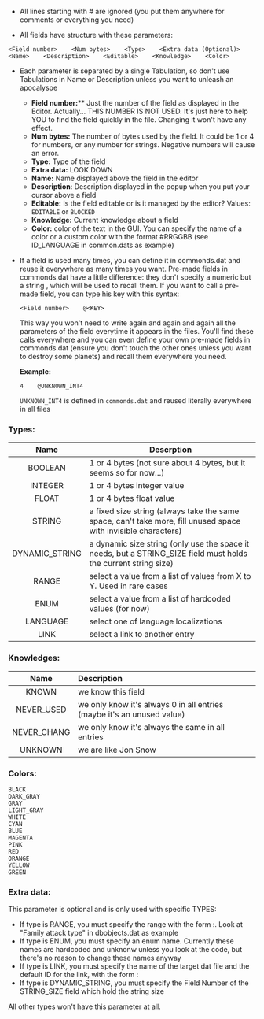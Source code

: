 - All lines starting with # are ignored (you put them anywhere for comments or everything you need)

- All fields have structure with these parameters:

`<Field number>    <Num bytes>    <Type>    <Extra data (Optional)>    <Name>    <Description>    <Editable>    <Knowledge>    <Color>`

- Each parameter is separated by a single Tabulation, so don't use Tabulations in Name or Description unless you want to unleash an apocalyspe
  
  - **Field number:**** Just the number of the field as displayed in the Editor. Actually... THIS NUMBER IS NOT USED. It's just here to help YOU to find the field quickly in the file. Changing it won't have any effect.
  - **Num bytes:** The number of bytes used by the field. It could be 1 or 4 for numbers, or any number for strings. Negative numbers will cause an error.
  - **Type:** Type of the field
  - **Extra data:** LOOK DOWN
  - **Name:** Name displayed above the field in the editor
  - **Description**: Description displayed in the popup when you put your cursor above a field
  - **Editable:** Is the field editable or is it managed by the editor? Values: `EDITABLE` or `BLOCKED`
  - **Knowledge:** Current knowledge about a field
  - **Color:** color of the text in the GUI. You can specify the name of a color or a custom color with the format #RRGGBB (see ID_LANGUAGE in common.dats as example)

- If a field is used many times, you can define it in commonds.dat and reuse it everywhere as many times you want.
  Pre-made fields in commonds.dat have a little difference: they don't specify a numeric <Field Number> but a string <KEY>, which will be used to recall them.
  If you want to call a pre-made field, you can type his key with this syntax:
  
  `<Field number>    @<KEY>`
  
  This way you won't need to write again and again and again all the parameters of the field everytime it appears in the files.
  You'll find these calls everywhere and you can even define your own pre-made fields in commonds.dat (ensure you don't touch the other ones unless you want to destroy some planets) and recall them everywhere you need.
  
  **Example:**
  
  `4    @UNKNOWN_INT4`
  
  `UNKNOWN_INT4` is defined in `commonds.dat` and reused literally everywhere in all files

### Types:

| Name           | Descrption                                                                                                      |
|:--------------:| --------------------------------------------------------------------------------------------------------------- |
| BOOLEAN        | 1 or 4 bytes (not sure about 4 bytes, but it seems so for now...)                                               |
| INTEGER        | 1 or 4 bytes integer value                                                                                      |
| FLOAT          | 1 or 4 bytes float value                                                                                        |
| STRING         | a fixed size string (always take the same space, can't take more, fill unused space with invisible characters)  |
| DYNAMIC_STRING | a dynamic size string (only use the space it needs, but a STRING_SIZE field must holds the current string size) |
| RANGE          | select a value from a list of values from X to Y. Used in rare cases                                            |
| ENUM           | select a value from a list of hardcoded values (for now)                                                        |
| LANGUAGE       | select one of language localizations                                                                            |
| LINK           | select a link to another entry                                                                                  |

### Knowledges:

| Name        | Description                                                            |
|:-----------:|:---------------------------------------------------------------------- |
| KNOWN       | we know this field                                                     |
| NEVER_USED  | we only know it's always 0 in all entries (maybe it's an unused value) |
| NEVER_CHANG | we only know it's always the same in all entries                       |
| UNKNOWN     | we are like Jon Snow                                                   |

### Colors:

    BLACK
    DARK_GRAY
    GRAY
    LIGHT_GRAY
    WHITE
    CYAN
    BLUE
    MAGENTA
    PINK
    RED
    ORANGE
    YELLOW
    GREEN

### Extra data:

This parameter is optional and is only used with specific TYPES:

- If type is RANGE, you must specify the range with the form <FROM>:<TO>. Look at "Family attack type" in dbobjects.dat as example
- If type is ENUM, you must specify an enum name. Currently these names are hardcoded and unknonw unless you look at the code, but there's no reason to change these names anyway
- If type is LINK, you must specify the name of the target dat file and the default ID for the link, with the form <FILENAME>:<DEFAULT ID>
- If type is DYNAMIC_STRING, you must specify the Field Number of the STRING_SIZE field which hold the string size

All other types won't have this parameter at all.
